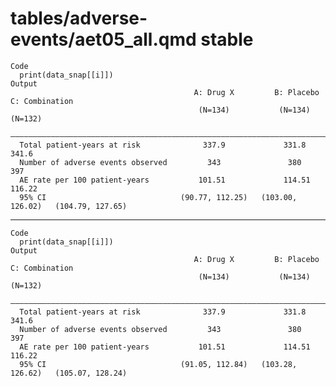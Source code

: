 # tables/adverse-events/aet05_all.qmd stable

    Code
      print(data_snap[[i]])
    Output
                                             A: Drug X         B: Placebo       C: Combination 
                                              (N=134)           (N=134)            (N=132)     
      —————————————————————————————————————————————————————————————————————————————————————————
      Total patient-years at risk              337.9             331.8              341.6      
      Number of adverse events observed         343               380                397       
      AE rate per 100 patient-years           101.51             114.51             116.22     
      95% CI                              (90.77, 112.25)   (103.00, 126.02)   (104.79, 127.65)

---

    Code
      print(data_snap[[i]])
    Output
                                             A: Drug X         B: Placebo       C: Combination 
                                              (N=134)           (N=134)            (N=132)     
      —————————————————————————————————————————————————————————————————————————————————————————
      Total patient-years at risk              337.9             331.8              341.6      
      Number of adverse events observed         343               380                397       
      AE rate per 100 patient-years           101.51             114.51             116.22     
      95% CI                              (91.05, 112.84)   (103.28, 126.62)   (105.07, 128.24)

